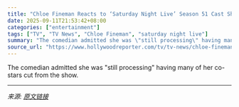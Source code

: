 ```yaml
---
title: "Chloe Fineman Reacts to ‘Saturday Night Live’ Season 51 Cast Shake-Up: “Pretty Wild”"
date: 2025-09-11T21:53:42+08:00
categories: ["entertainment"]
tags: ["TV", "TV News", "Chloe Fineman", "saturday night live"]
summary: "The comedian admitted she was \"still processing\" having many of her co-stars cut from the show."
source_url: "https://www.hollywoodreporter.com/tv/tv-news/chloe-fineman-reacts-saturday-night-live-51-cast-shakeup-1236368558/"
---
```


The comedian admitted she was "still processing" having many of her co-stars cut from the show.

---

*来源: [原文链接](https://www.hollywoodreporter.com/tv/tv-news/chloe-fineman-reacts-saturday-night-live-51-cast-shakeup-1236368558/)*
